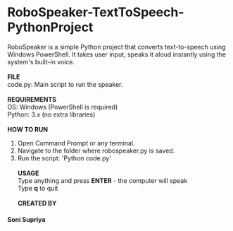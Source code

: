 # RoboSpeaker-TextToSpeech-PythonProject
RoboSpeaker is a simple Python project that converts text-to-speech using Windows PowerShell. It takes user input, speaks it aloud instantly using the system's built-in voice.<br><br>
<b>FILE</b><br>
code.py: Main script to run the speaker.<br><br>
<b>REQUIREMENTS</b><br>
OS: Windows (PowerShell is required)<br>
Python: 3.x (no extra libraries)<br><br>
<b>HOW TO RUN</b><br>
1. Open Command Prompt or any terminal.<br>
2. Navigate to the folder where robospeaker.py is saved.<br>
3. Run the script: 'Python code.py'<br><br>
<b>USAGE</b><br>
Type anything and press <b>ENTER</b> - the computer will speak<br>
Type <b>q</b> to quit<br><br>
<b>CREATED BY</b><br>
<h4>Soni Supriya</h4>